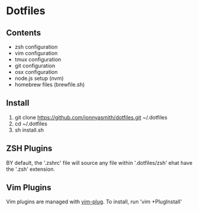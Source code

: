 # Dotfiles

## Contents

+ zsh configuration
+ vim configuration
+ tmux configuration
+ git configuration
+ osx configuration
+ node.js setup (nvm)
+ homebrew files (brewfile.sh)

## Install

1. git clone https://github.com/jonnyasmith/dotfiles.git ~/.dotfiles
2. cd ~/.dotfiles
3. sh install.sh

## ZSH Plugins

BY default, the '.zshrc' file will source any file within '.dotfiles/zsh' ehat have the '.zsh' extension.

## Vim Plugins

Vim plugins are managed with [vim-plug](https://guthub.com/junegunn/vim-plug). To install, run 'vim +PlugInstall'
